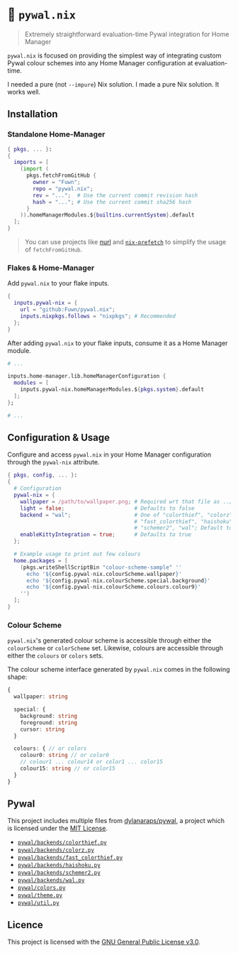 # 🌈 `pywal.nix`

> Extremely straightforward evaluation-time Pywal integration for Home Manager

`pywal.nix` is focused on providing the simplest way of integrating custom
Pywal colour schemes into any Home Manager configuration at evaluation-time.

I needed a pure (not `--impure`) Nix solution. I made a pure Nix solution. It
works well.

## Installation

### Standalone Home-Manager

```nix
{ pkgs, ... }:
{
  imports = [
    (import (
      pkgs.fetchFromGitHub {
        owner = "Fuwn";
        repo = "pywal.nix";
        rev = "...";  # Use the current commit revision hash
        hash = "..."; # Use the current commit sha256 hash
      }
    )).homeManagerModules.${builtins.currentSystem}.default
  ];
}
```

> You can use projects like [nurl](https://github.com/nix-community/nurl) and
> [`nix-prefetch`](https://github.com/msteen/nix-prefetch) to simplify the
> usage of `fetchFromGitHub`.

### Flakes & Home-Manager

Add `pywal.nix` to your flake inputs.

```nix
{
  inputs.pywal-nix = {
    url = "github:Fuwn/pywal.nix";
    inputs.nixpkgs.follows = "nixpkgs"; # Recommended
  };
}
```

After adding `pywal.nix` to your flake inputs, consume it as a Home Manager
module.

```nix
# ...

inputs.home-manager.lib.homeManagerConfiguration {
  modules = [
    inputs.pywal-nix.homeManagerModules.${pkgs.system}.default
  ];
};

# ...
```

## Configuration & Usage

Configure and access `pywal.nix` in your Home Manager configuration through the
`pywal-nix` attribute.

```nix
{ pkgs, config, ... }:
{
  # Configuration
  pywal-nix = {
    wallpaper = /path/to/wallpaper.png; # Required wrt that file as ../../wallpapers
    light = false;                      # Defaults to false
    backend = "wal";                    # One of "colorthief", "colorz",
                                        # "fast_colorthief", "haishoku",
                                        # "schemer2", "wal"; Default to "wal"
    enableKittyIntegration = true;      # Defaults to true
  };

  # Example usage to print out few colours
  home.packages = [
    (pkgs.writeShellScriptBin "colour-scheme-sample" ''
      echo '${config.pywal-nix.colourScheme.wallpaper}'
      echo '${config.pywal-nix.colourScheme.special.background}'
      echo '${config.pywal-nix.colourScheme.colours.colour9}'
    '')
  ];
}
```

### Colour Scheme

`pywal.nix`'s generated colour scheme is accessible through either the
`colourScheme` or `colorScheme` set. Likewise, colours are accessible through
either the `colours` or `colors` sets.

The colour scheme interface generated by `pywal.nix` comes in the following shape:

```typescript
{
  wallpaper: string

  special: {
    background: string
    foreground: string
    cursor: string
  }

  colours: { // or colors
    colour0: string // or color0
    // colour1 ... colour14 or color1 ... color15
    colour15: string // or color15
  }
}
```

## Pywal

This project includes multiple files from
[dylanaraps/pywal](https://github.com/dylanaraps/pywal), a project which is
licensed under the [MIT License](./pywal/LICENSE.md).

- [`pywal/backends/colorthief.py`](https://github.com/dylanaraps/pywal/blob/master/pywal/backends/colorthief.py)
- [`pywal/backends/colorz.py`](https://github.com/dylanaraps/pywal/blob/master/pywal/backends/colorz.py)
- [`pywal/backends/fast_colorthief.py`](https://github.com/dylanaraps/pywal/blob/master/pywal/backends/fast_colorthief.py)
- [`pywal/backends/haishoku.py`](https://github.com/dylanaraps/pywal/blob/master/pywal/backends/haishoku.py)
- [`pywal/backends/schemer2.py`](https://github.com/dylanaraps/pywal/blob/master/pywal/backends/schemer2.py)
- [`pywal/backends/wal.py`](https://github.com/dylanaraps/pywal/blob/master/pywal/backends/wal.py)
- [`pywal/colors.py`](https://github.com/dylanaraps/pywal/blob/master/pywal/colors.py)
- [`pywal/theme.py`](https://github.com/dylanaraps/pywal/blob/master/pywal/theme.py)
- [`pywal/util.py`](https://github.com/dylanaraps/pywal/blob/master/pywal/util.py)

## Licence

This project is licensed with the [GNU General Public License v3.0](./LICENSE).
